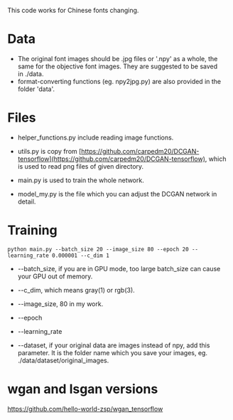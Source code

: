 This code works for Chinese fonts changing.
# Data
- The original font images should be .jpg files or '.npy' as a whole, the same for the objective font images. They are suggested to be saved in ./data.
- format-converting functions (eg. npy2jpg.py) are also provided in the folder 'data'.

# Files
- helper_functions.py include reading image functions.

- utils.py is copy from [https://github.com/carpedm20/DCGAN-tensorflow](https://github.com/carpedm20/DCGAN-tensorflow), which is used to read png files of given directory.
- main.py is used to train the whole network. 
- model_my.py is the file which you can adjust the DCGAN network in detail.

# Training
`python main.py --batch_size 20 --image_size 80 --epoch 20 --learning_rate 0.000001 --c_dim 1`

- --batch_size, if you are in GPU mode, too large batch_size can cause your GPU out of memory.
- --c_dim, which means gray(1) or rgb(3).
- --image_size, 80 in my work.
- --epoch
- --learning_rate

- --dataset, if your original data are images instead of npy, add this parameter. It is the folder name which you save your images, eg. ./data/dataset/original_images.

# wgan and lsgan versions
https://github.com/hello-world-zsp/wgan_tensorflow

